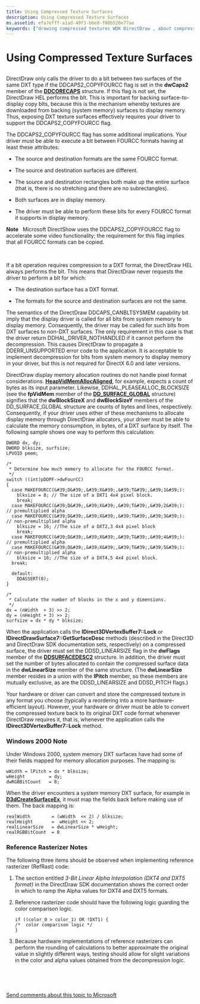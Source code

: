 ```yaml
---
title: Using Compressed Texture Surfaces
description: Using Compressed Texture Surfaces
ms.assetid: efa7efff-a1ad-49f3-b6e8-f08b520e77ae
keywords: ["drawing compressed textures WDK DirectDraw , about compressed texture surfaces", "DirectDraw compressed textures WDK Windows 2000 display , about compressed texture surfaces", "compressed texture surfaces WDK DirectDraw , about compressed texture surfaces", "surfaces WDK DirectDraw , compressed textures", "textures WDK DirectDraw , compressed", "reference rasterizers WDK DirectDraw", "rasterizers WDK DirectDraw"]
---
```


# Using Compressed Texture Surfaces


## <span id="ddk_using_compressed_texture_surfaces_gg"></span><span id="DDK_USING_COMPRESSED_TEXTURE_SURFACES_GG"></span>


DirectDraw only calls the driver to do a blt between two surfaces of the same DXT type if the DDCAPS2\_COPYFOURCC flag is set in the **dwCaps2** member of the [**DDCORECAPS**](https://msdn.microsoft.com/library/windows/hardware/ff549248) structure. If this flag is not set, the DirectDraw HEL performs the blt. This is important for backing surface-to-display copy blts, because this is the mechanism whereby textures are downloaded from backing (system memory) surfaces to display memory. Thus, exposing DXT texture surfaces effectively requires your driver to support the DDCAPS2\_COPYFOURCC flag.

The DDCAPS2\_COPYFOURCC flag has some additional implications. Your driver must be able to execute a blt between FOURCC formats having at least these attributes:

-   The source and destination formats are the same FOURCC format.

-   The source and destination surfaces are different.

-   The source and destination rectangles both make up the entire surface (that is, there is no stretching and there are no subrectangles).

-   Both surfaces are in display memory.

-   The driver must be able to perform these blts for every FOURCC format it supports in display memory.

**Note**   Microsoft DirectShow uses the DDCAPS2\_COPYFOURCC flag to accelerate some video functionality; the requirement for this flag implies that all FOURCC formats can be copied.

 

If a blt operation requires compression to a DXT format, the DirectDraw HEL always performs the blt. This means that DirectDraw never requests the driver to perform a blt for which:

-   The destination surface has a DXT format.

-   The formats for the source and destination surfaces are not the same.

The semantics of the DirectDraw DDCAPS\_CANBLTSYSMEM capability bit imply that the display driver is called for all blts from system memory to display memory. Consequently, the driver may be called for such blts from DXT surfaces to non-DXT surfaces. The only requirement in this case is that the driver return DDHAL\_DRIVER\_NOTHANDLED if it cannot perform the decompression. This causes DirectDraw to propagate a DDERR\_UNSUPPORTED error code to the application. It is acceptable to implement decompression for blts from system memory to display memory in your driver, but this is not required for DirectX 6.0 and later versions.

DirectDraw display memory allocation routines do not handle pixel format considerations. [**HeapVidMemAllocAligned**](https://msdn.microsoft.com/library/windows/hardware/ff567267), for example, expects a count of bytes as its input parameter. Likewise, DDHAL\_PLEASEALLOC\_BLOCKSIZE (see the **fpVidMem** member of the [**DD\_SURFACE\_GLOBAL**](https://msdn.microsoft.com/library/windows/hardware/ff551726) structure) signifies that the **dwBlockSizeX** and **dwBlockSizeY** members of the DD\_SURFACE\_GLOBAL structure are counts of bytes and lines, respectively. Consequently, if your driver uses either of these mechanisms to allocate display memory through DirectDraw allocators, your driver must be able to calculate the memory consumption, in bytes, of a DXT surface by itself. The following sample shows one way to perform this calculation:

```
DWORD dx, dy;
DWORD blksize, surfsize;
LPVOID pmem;

/*
 * Determine how much memory to allocate for the FOURCC format.
 */
switch ((int)pDDPF->dwFourCC)
{
  case MAKEFOURCC(&#39;D&#39;,&#39;X&#39;,&#39;T&#39;,&#39;1&#39;):
    blksize = 8; // The size of a DXT1 4x4 pixel block. 
    break;
  case MAKEFOURCC(&#39;D&#39;,&#39;X&#39;,&#39;T&#39;,&#39;2&#39;):    // premultiplied alpha
  case MAKEFOURCC(&#39;D&#39;,&#39;X&#39;,&#39;T&#39;,&#39;3&#39;):    // non-premultiplied alpha
    blksize = 16; //The size of a DXT2,3 4x4 pixel block 
    break;
  case MAKEFOURCC(&#39;D&#39;,&#39;X&#39;,&#39;T&#39;,&#39;4&#39;):    // premultiplied alpha
  case MAKEFOURCC(&#39;D&#39;,&#39;X&#39;,&#39;T&#39;,&#39;5&#39;):    // non-premultiplied alpha
    blksize = 16; //The size of a DXT4,5 4x4 pixel block.
  break;

  default:
    DDASSERT(0);
}

/*
 * Calculate the number of blocks in the x and y dimensions.
 */
dx = (nWidth  + 3) >> 2;
dy = (nHeight + 3) >> 2;
surfsize = dx * dy * blksize;
```

When the application calls the **IDirect3DVertexBuffer7::Lock** or **IDirectDrawSurface7::GetSurfaceDesc** methods (described in the Direct3D and DirectDraw SDK documentation sets, respectively) on a compressed surface, the driver must set the DDSD\_LINEARSIZE flag in the **dwFlags** member of the [**DDSURFACEDESC2**](https://msdn.microsoft.com/library/windows/hardware/ff550340) structure. In addition, the driver must set the number of bytes allocated to contain the compressed surface data in the **dwLinearSize** member of the same structure. (The **dwLinearSize** member resides in a union with the **lPitch** member, so these members are mutually exclusive, as are the DDSD\_LINEARSIZE and DDSD\_PITCH flags.)

Your hardware or driver can convert and store the compressed texture in any format you choose (typically a reordering into a more hardware-efficient layout). However, your hardware or driver must be able to convert the compressed texture back to its original DXT code format whenever DirectDraw requires it, that is, whenever the application calls the **IDirect3DVertexBuffer7::Lock** method.

### <span id="windows_2000_note"></span><span id="WINDOWS_2000_NOTE"></span>Windows 2000 Note

Under Windows 2000, system memory DXT surfaces have had some of their fields mapped for memory allocation purposes. The mapping is:

```
wWidth = lPitch = dx * blksize;
wHeight         = dy;
dwRGBBitCount   = 8;
```

When the driver encounters a system memory DXT surface, for example in [**D3dCreateSurfaceEx**](https://msdn.microsoft.com/library/windows/hardware/ff542840), it must map the fields back before making use of them. The back mapping is:

```
realWidth        = (wWidth  << 2) / blksize;
realHeight       =  wHeight << 2;
realLinearSize   = dwLinearSize * wHeight;
realRGBBitCount  = 0
```

### <span id="reference_rasterizer_notes"></span><span id="REFERENCE_RASTERIZER_NOTES"></span>Reference Rasterizer Notes

The following three items should be observed when implementing reference rasterizer (RefRast) code:

1.  The section entitled *3-Bit Linear Alpha Interpolation (DXT4 and DXT5 format)* in the DirectDraw SDK documentation shows the correct order in which to ramp the Alpha values for DXT4 and DXT5 formats.

2.  Reference rasterizer code should have the following logic guarding the color comparison logic.
    ```
    if ((color_0 > color_1) OR !DXT1) {
    /*  color comparison logic */
    }
    ```

3.  Because hardware implementations of reference rasterizers can perform the rounding of calculations to better approximate the original value in slightly different ways, testing should allow for slight variations in the color and alpha values obtained from the decompression logic.

 

 

[Send comments about this topic to Microsoft](mailto:wsddocfb@microsoft.com?subject=Documentation%20feedback%20[display\display]:%20Using%20Compressed%20Texture%20Surfaces%20%20RELEASE:%20%282/10/2017%29&body=%0A%0APRIVACY%20STATEMENT%0A%0AWe%20use%20your%20feedback%20to%20improve%20the%20documentation.%20We%20don't%20use%20your%20email%20address%20for%20any%20other%20purpose,%20and%20we'll%20remove%20your%20email%20address%20from%20our%20system%20after%20the%20issue%20that%20you're%20reporting%20is%20fixed.%20While%20we're%20working%20to%20fix%20this%20issue,%20we%20might%20send%20you%20an%20email%20message%20to%20ask%20for%20more%20info.%20Later,%20we%20might%20also%20send%20you%20an%20email%20message%20to%20let%20you%20know%20that%20we've%20addressed%20your%20feedback.%0A%0AFor%20more%20info%20about%20Microsoft's%20privacy%20policy,%20see%20http://privacy.microsoft.com/default.aspx. "Send comments about this topic to Microsoft")




